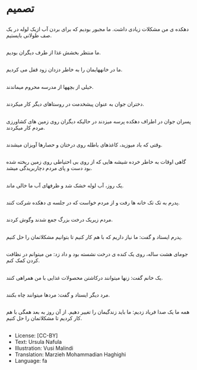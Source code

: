 # تصمیم

##
دهکده ی من مشکلات زیادی داشت. ما مجبور بودیم که برای بردن آب ازیک لوله در یک صف طولانی بایستیم.

##
ما منتظر بخشش غذا از طرف دیگران بودیم.

##
ما در خانههایمان را به خاطر دزدان زود قفل می کردیم.

##
خیلی از بچهها از مدرسه محروم میماندند.

##
دختران جوان به عنوان پیشخدمت در روستاهای دیگر کار میکردند.

##
پسران جوان در اطراف دهکده پرسه میزدند در حالیکه دیگران روی زمین های کشاورزی مردم کار میکردند.

##
وقتی که باد میوزید، کاغذهای باطله روی درختان و حصارها آویزان میشدند.

##
گاهی اوقات به خاطر خرده شیشه هایی که از روی بی احتیاطی روی زمین ریخته شده بود دست و پای مردم دچاربریدگی میشد.

##
یک روز، آب لوله خشک شد و ظرفهای آب ما خالی ماند.

##
پدرم به تک تک خانه ها رفت و از مردم خواست که در جلسه ی دهکده شرکت کنند.

##
مردم زیریک درخت بزرگ جمع شدند وگوش کردند.

##
پدرم ایستاد و گفت: ما نیاز داریم که با هم کار کنیم تا بتوانیم مشکلاتمان را حل کنیم.

##
جومای هشت ساله، روی یک کنده ی درخت نشسته بود و داد زد: من میتوانم در نظافت کردن کمک کنم.

##
یک خانم گفت: زنها میتوانند درکاشتن محصولات غذایی با من همراهی کنند.

##
مرد دیگر ایستاد و گفت: مردها میتوانند چاه بکنند.

##
همه ما یک صدا فریاد زدیم: ما باید زندگیمان را تغییر دهیم. از آن روز به بعد همگی با هم کار کردیم تا مشکلاتمان را حل کنیم.

##
* License: [CC-BY]
* Text: Ursula Nafula
* Illustration: Vusi Malindi
* Translation: Marzieh Mohammadian Haghighi
* Language: fa
